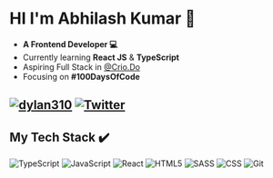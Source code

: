<h1 align="start">HI I'm Abhilash Kumar 👋  </h1>

- **A Frontend Developer 💻** <br />
- Currently learning **React JS** & **TypeScript**
- Aspiring Full Stack in <a href="https://www.crio.do">@Crio.Do</a> 
- Focusing on **#100DaysOfCode**

[![dylan310](https://img.shields.io/badge/LinkedIn-%230077B5.svg?style=for-the-badge&logo=linkedin&logoColor=white)](https://www.linkedin.com/in/abhilash-kumar-72b125246)
[![Twitter](https://img.shields.io/badge/Twitter-%231DA1F2.svg?style=for-the-badge&logo=Twitter&logoColor=white)](https://twitter.com/abhilash_madi)
---

## My Tech Stack :heavy_check_mark:
![TypeScript](https://img.shields.io/badge/typescript-%23007ACC.svg?style=for-the-badge&logo=typescript&logoColor=white) ![JavaScript](https://img.shields.io/badge/javascript-%23323330.svg?style=for-the-badge&logo=javascript&logoColor=%23F7DF1E) ![React](https://img.shields.io/badge/react-%2320232a.svg?style=for-the-badge&logo=react&logoColor=%2361DAFB) ![HTML5](https://img.shields.io/badge/HTML5-E34F26?style=for-the-badge&logo=html5&logoColor=white) ![SASS](https://img.shields.io/badge/SASS-hotpink.svg?style=for-the-badge&logo=SASS&logoColor=white) ![CSS](https://img.shields.io/badge/CSS3-1572B6?style=for-the-badge&logo=css3&logoColor=white)  ![Git](https://img.shields.io/badge/git-%23F05033.svg?style=for-the-badge&logo=git&logoColor=white) 


